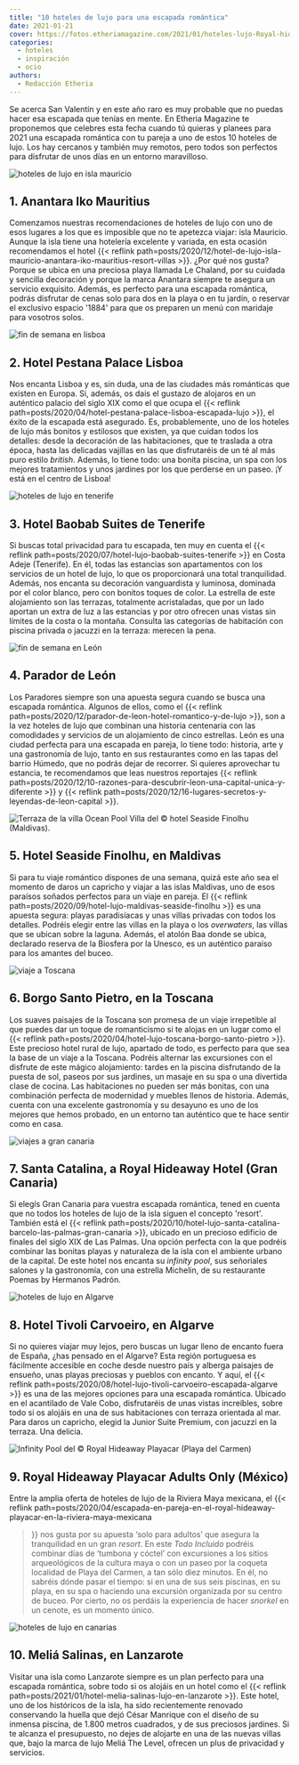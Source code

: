 ```yaml
---
title: "10 hoteles de lujo para una escapada romántica"
date: 2021-01-21
cover: https://fotos.etheriamagazine.com/2021/01/hoteles-lujo-Royal-hideaway-playacar.jpg
categories: 
  - hoteles
  - inspiración
  - ocio
authors: 
  - Redacción Etheria
---
```


Se acerca San Valentín y en este año raro es muy probable que no puedas hacer esa escapada que tenías en mente. En Etheria Magazine te proponemos que celebres esta fecha cuando tú quieras y planees para 2021 una escapada romántica con tu pareja a uno de estos 10 hoteles de lujo. Los hay cercanos y también muy remotos, pero todos son perfectos para disfrutar de unos días en un entorno maravilloso.

![hoteles de lujo en isla mauricio](https://fotos.etheriamagazine.com/2021/01/Hoteles-lujo-Anantara-Mauricio.jpg "Romántica cena en la playa en el © Anantara Iko Mauritius.")

## 1\. Anantara Iko Mauritius

Comenzamos nuestras recomendaciones de hoteles de lujo con uno de esos lugares a los que 
es imposible que no te apetezca viajar: isla Mauricio. Aunque la isla tiene una 
hotelería excelente y variada, en esta ocasión recomendamos el hotel {{< reflink 
path=posts/2020/12/hotel-de-lujo-isla-mauricio-anantara-iko-mauritius-resort-villas >}}. 
¿Por qué nos gusta? Porque se ubica en una preciosa playa llamada Le Chaland, por su 
cuidada y sencilla decoración y porque la marca Anantara siempre te asegura un servicio 
exquisito. Además, es perfecto para una escapada romántica, podrás disfrutar de cenas 
solo para dos en la playa o en tu jardín, o reservar el exclusivo espacio '1884' para 
que os preparen un menú con maridaje para vosotros solos. 

![fin de semana en lisboa](https://fotos.etheriamagazine.com/2021/01/hoteles-lujo.Pestana-palace.jpg "Hora del té en el hotel © Pestana Palace de Lisboa.")

## 2\. Hotel Pestana Palace Lisboa

Nos encanta Lisboa y es, sin duda, una de las ciudades más románticas que existen en 
Europa. Si, además, os dais el gustazo de alojaros en un auténtico palacio del siglo XIX 
como el que ocupa el {{< reflink 
path=posts/2020/04/hotel-pestana-palace-lisboa-escapada-lujo >}}, el éxito de la 
escapada está asegurado. Es, probablemente, uno de los hoteles de lujo más bonitos y 
estilosos que existen, ya que cuidan todos los detalles: desde la decoración de las 
habitaciones, que te traslada a otra época, hasta las delicadas vajillas en las que 
disfrutaréis de un té al más puro estilo _british_. Además, lo tiene todo: una bonita 
piscina, un spa con los mejores tratamientos y unos jardines por los que perderse en un 
paseo. ¡Y está en el centro de Lisboa! 

![hoteles de lujo en tenerife](https://fotos.etheriamagazine.com/2021/01/hoteles-lujobaobab-tenerife.jpg "Piscina privada de una de las suites del © Baobab Suites Hotel")

## 3\. Hotel Baobab Suites de Tenerife

Si buscas total privacidad para tu escapada, ten muy en cuenta el {{< reflink 
path=posts/2020/07/hotel-lujo-baobab-suites-tenerife >}} en Costa Adeje (Tenerife). En 
él, todas las estancias son apartamentos con los servicios de un hotel de lujo, lo que 
os proporcionará una total tranquilidad. Además, nos encanta su decoración vanguardista 
y luminosa, dominada por el color blanco, pero con bonitos toques de color. La estrella 
de este alojamiento son las terrazas, totalmente acristaladas, que por un lado aportan 
un extra de luz a las estancias y por otro ofrecen unas vistas sin límites de la costa o 
la montaña. Consulta las categorías de habitación con piscina privada o jacuzzi en la 
terraza: merecen la pena. 

![fin de semana en León](https://fotos.etheriamagazine.com/2021/01/hoteles-lujo-Parador-leon.jpg "Fachada del © Parador de León.")

## 4\. Parador de León

Los Paradores siempre son una apuesta segura cuando se busca una escapada romántica. 
Algunos de ellos, como el {{< reflink 
path=posts/2020/12/parador-de-leon-hotel-romantico-y-de-lujo >}}, son a la vez hoteles 
de lujo que combinan una historia centenaria con las comodidades y servicios de un 
alojamiento de cinco estrellas. León es una ciudad perfecta para una escapada en pareja, 
lo tiene todo: historia, arte y una gastronomía de lujo, tanto en sus restaurantes como 
en las tapas del barrio Húmedo, que no podrás dejar de recorrer. Si quieres aprovechar 
tu estancia, te recomendamos que leas nuestros reportajes {{< reflink 
path=posts/2020/12/10-razones-para-descubrir-leon-una-capital-unica-y-diferente >}} y 
{{< reflink path=posts/2020/12/16-lugares-secretos-y-leyendas-de-leon-capital >}}. 

![](https://fotos.etheriamagazine.com/2021/01/hoteles-lujo-seaside-finolhu.jpg "Terraza de la villa Ocean Pool Villa del © hotel Seaside Finolhu (Maldivas).")

## 5\. Hotel Seaside Finolhu, en Maldivas

Si para tu viaje romántico dispones de una semana, quizá este año sea el momento de 
daros un capricho y viajar a las islas Maldivas, uno de esos paraísos soñados perfectos 
para un viaje en pareja. El {{< reflink 
path=posts/2020/09/hotel-lujo-maldivas-seaside-finolhu >}} es una apuesta segura: playas 
paradisíacas y unas villas privadas con todos los detalles. Podréis elegir entre las 
villas en la playa o los _overwaters_, las villas que se ubican sobre la laguna. Además, 
el atolón Baa donde se ubica, declarado reserva de la Biosfera por la Unesco, es un 
auténtico paraíso para los amantes del buceo. 

![viaje a Toscana](https://fotos.etheriamagazine.com/2021/01/hotele-lujo-Borgo-Santo-Prieto.jpg "Panorámica del © Borgo Santo Pietro")

## 6\. Borgo Santo Pietro, en la Toscana

Los suaves paisajes de la Toscana son promesa de un viaje irrepetible al que puedes dar 
un toque de romanticismo si te alojas en un lugar como el {{< reflink 
path=posts/2020/04/hotel-lujo-toscana-borgo-santo-pietro >}}. Este precioso hotel rural 
de lujo, apartado de todo, es perfecto para que sea la base de un viaje a la Toscana. 
Podréis alternar las excursiones con el disfrute de este mágico alojamiento: tardes en 
la piscina disfrutando de la puesta de sol, paseos por sus jardines, un masaje en su spa 
o una divertida clase de cocina. Las habitaciones no pueden ser más bonitas, con una 
combinación perfecta de modernidad y muebles llenos de historia. Además, cuenta con una 
excelente gastronomía y su desayuno es uno de los mejores que hemos probado, en un 
entorno tan auténtico que te hace sentir como en casa. 

![viajes a gran canaria](https://fotos.etheriamagazine.com/2021/01/hoteles-lujo-santa-catalina.jpg "Piscina del © Santa Catalina, a Royal Hideaway Resort (Las Palmas)")

## 7\. Santa Catalina, a Royal Hideaway Hotel (Gran Canaria)

Si elegís Gran Canaria para vuestra escapada romántica, tened en cuenta que no todos los 
hoteles de lujo de la isla siguen el concepto 'resort'. También está el {{< reflink 
path=posts/2020/10/hotel-lujo-santa-catalina-barcelo-las-palmas-gran-canaria >}}, 
ubicado en un precioso edificio de finales del siglo XIX de Las Palmas. Una opción 
perfecta con la que podréis combinar las bonitas playas y naturaleza de la isla con el 
ambiente urbano de la capital. De este hotel nos encanta su _infinity pool_, sus 
señoriales salones y la gastronomía, con una estrella Michelin, de su restaurante Poemas 
by Hermanos Padrón. 

![hoteles de lujo en Algarve](https://fotos.etheriamagazine.com/2021/01/hoteles-lujo-tivoli-cavoerio.jpg "Piscina del © hotel Tivoli Carvoeiro")

## 8\. Hotel Tivoli Carvoeiro, en Algarve

Si no quieres viajar muy lejos, pero buscas un lugar lleno de encanto fuera de España, 
¿has pensado en el Algarve? Esta región portuguesa es fácilmente accesible en coche 
desde nuestro país y alberga paisajes de ensueño, unas playas preciosas y pueblos con 
encanto. Y aquí, el {{< reflink 
path=posts/2020/08/hotel-lujo-tivoli-carvoeiro-escapada-algarve >}} es una de las 
mejores opciones para una escapada romántica. Ubicado en el acantilado de Vale Cobo, 
disfrutaréis de unas vistas increíbles, sobre todo si os alojáis en una de sus 
habitaciones con terraza orientada al mar. Para daros un capricho, elegid la Junior 
Suite Premium, con jacuzzi en la terraza. Una delicia. 

![](https://fotos.etheriamagazine.com/2021/01/hoteles-lujo-Royal-hideaway-playacar.jpg "Infinity Pool del © Royal Hideaway Playacar (Playa del Carmen)")

## 9\. Royal Hideaway Playacar Adults Only (México)

Entre la amplia oferta de hoteles de lujo de la Riviera Maya mexicana, el {{< reflink 
path=posts/2020/04/escapada-en-pareja-en-el-royal-hideaway-playacar-en-la-riviera-maya-mexicana 
>}} nos gusta por su apuesta ‘solo para adultos’ que asegura la tranquilidad en un gran 
_resort_. En este _Todo Incluido_ podréis combinar días de ‘tumbona y cóctel’ con 
excursiones a los sitios arqueológicos de la cultura maya o con un paseo por la coqueta 
localidad de Playa del Carmen, a tan sólo diez minutos. En él, no sabréis dónde pasar el 
tiempo: si en una de sus seis piscinas, en su playa, en su spa o haciendo una excursión 
organizada por su centro de buceo. Por cierto, no os perdáis la experiencia de hacer 
_snorkel_ en un cenote, es un momento único. 

![hoteles de lujo en canarias](https://fotos.etheriamagazine.com/2021/01/hoteles-lujo-melia-salinas-playa.jpg "Playa frente al © hotel Meliá Salinas")

## 10\. Meliá Salinas, en Lanzarote

Visitar una isla como Lanzarote siempre es un plan perfecto para una escapada romántica, 
sobre todo si os alojáis en un hotel como el {{< reflink 
path=posts/2021/01/hotel-melia-salinas-lujo-en-lanzarote >}}. Este hotel, uno de los 
históricos de la isla, ha sido recientemente renovado conservando la huella que dejó 
César Manrique con el diseño de su inmensa piscina, de 1.800 metros cuadrados, y de sus 
preciosos jardines. Si te alcanza el presupuesto, no dejes de alojarte en una de las 
nuevas villas que, bajo la marca de lujo Meliá The Level, ofrecen un plus de privacidad 
y servicios.
